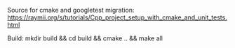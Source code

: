 Source for cmake and googletest migration: https://raymii.org/s/tutorials/Cpp_project_setup_with_cmake_and_unit_tests.html

Build: mkdir build && cd build && cmake .. && make all